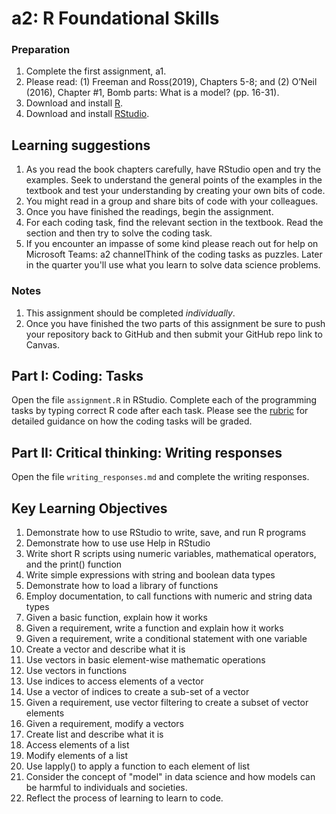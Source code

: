 # a2: R Foundational Skills
### Preparation
1. Complete the first assignment, a1.
1. Please read: (1) Freeman and Ross(2019), Chapters 5-8; and (2) O’Neil (2016), Chapter #1, Bomb parts: What is a model? (pp. 16-31).
4. Download and install [R](https://cran.r-project.org/).
5. Download and install [RStudio](https://www.rstudio.com/).

## Learning suggestions
1. As you read the book chapters carefully, have RStudio open and try the examples. Seek to understand the general points of the examples in the textbook and test your understanding by creating your own bits of code.
1. You might read in a group and share bits of code with your colleagues. 
1. Once you have finished the readings, begin the assignment.
1. For each coding task, find the relevant section in the textbook. Read the section and then try to solve the coding task. 
1. If you encounter an impasse of some kind please reach out for help on Microsoft Teams: a2 channelThink of the coding tasks as puzzles. Later in the quarter you'll use what you learn to solve data science problems. 

### Notes
1. This assignment should be completed _individually_.
2. Once you have finished the two parts of this assignment be sure to push your repository back to GitHub and then submit your GitHub repo link to Canvas.

## Part I: Coding: Tasks
Open the file `assignment.R` in RStudio. Complete each of the programming tasks by typing correct R code after each task. Please see the [rubric](rubric.md) for detailed guidance on how the coding tasks will be graded.

## Part II: Critical thinking: Writing responses
Open the file ``writing_responses.md`` and complete the writing responses.

 ## Key Learning Objectives
 1. Demonstrate how to use RStudio to write, save, and run R programs
 1. Demonstrate how to use use Help in RStudio
 1. Write short R scripts using numeric variables, mathematical operators, and the print() function
 1. Write simple expressions with string and boolean data types  
 1. Demonstrate how to load a library of functions
 1. Employ documentation, to call  functions with numeric and string data types
 1. Given a basic function, explain how it works
 1. Given a requirement, write a function and explain how it works
 1. Given a requirement, write a conditional statement with one variable
 1. Create a vector and describe what it is
 1. Use vectors in basic element-wise mathematic operations
 1. Use vectors in functions
 1. Use indices to access elements of a vector
 1. Use a vector of indices to create a sub-set of a vector
 1. Given a requirement, use vector filtering to create a subset of vector elements
 1. Given a requirement, modify a vectors
 1. Create list and describe what it is
 1. Access elements of a list
 1. Modify elements of a list
 1. Use lapply() to apply a function to each element of list
 1. Consider the concept of "model" in data science and how models can be harmful to individuals and societies.
 1. Reflect the process of learning to learn to code.
